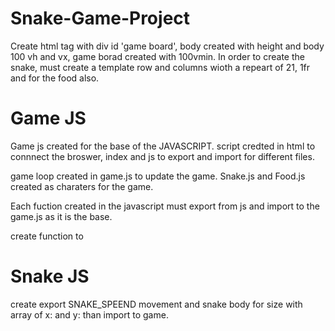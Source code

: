 # Snake-Game-Project
Create html tag with div id 'game board', body created with height and body 100 vh and vx, game borad created with 100vmin. In order to create the snake, must create a template row and columns wioth a repeart of 21, 1fr and for the food also.
# Game JS
Game js created for the base of the JAVASCRIPT. script credted in html to connnect the broswer, index and js to export and import for different files.

game loop created in game.js to update the game. Snake.js and Food.js created as charaters for the game.

Each fuction created in the javascript must export from js and import to the game.js as it is the base.

create function to

# Snake JS
create export SNAKE_SPEEND movement and snake body for size with array of x: and y: than import to game.


